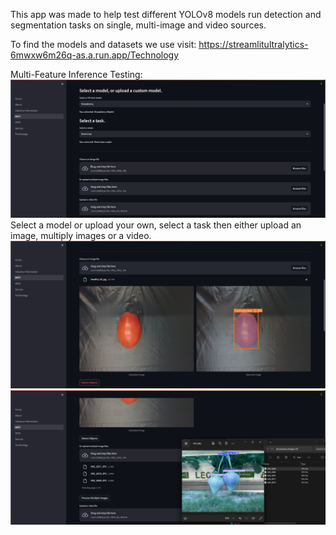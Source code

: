 This app was made to help test different YOLOv8 models run detection and segmentation tasks on single, multi-image and video sources.

To find the models and datasets we use visit: https://streamlitultralytics-6mwxw6m26q-as.a.run.app/Technology

Multi-Feature Inference Testing:
![alt text](https://github.com/Yaandle/streamlitdeploy/blob/master/pages/Screenshot.png)
Select a model or upload your own, select a task then either upload an image, multiply images or a video.
![Single-Image](https://github.com/Yaandle/streamlitdeploy/blob/master/pages/Screenshot0.png)
![Multi-Image](https://github.com/Yaandle/streamlitdeploy/blob/master/pages/Screenshot1.png)
